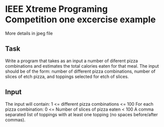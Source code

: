 # IEEE Xtreme Programing Competition one excercise example
More details in jpeg file 
## Task
Write a program that takes as an input a number of diferent pizza combinations and estimates the total calories eaten for that meal.
The input should be of the form: number of different pizza combinations, number of slices of etch pizza, and toppings selected for etch of slices.

## Input
The input will contain:
1 <= different pizza combinations <= 100 For each pizza combination:
0 <= Number of slices of pizza eaten < 100
A comma separated list of toppings with at least one topping (no spaces before/after commas).
